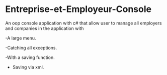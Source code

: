 # Entreprise-et-Employeur-Console
An oop console application with c# that allow user to manage all employers and companies in the application with

-A large menu.

-Catching all exceptions.

-With a saving function.

- Saving via xml.
